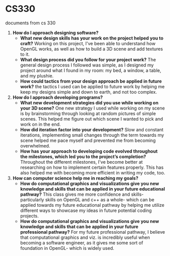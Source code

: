 # CS330
documents from cs 330


  1. **How do I approach designing software?**
     - **What new design skills has your work on the project helped you to craft?**
       Working on this project, I've been able to understand how OpenGL works, as well as how to build a 3D scene and add textures to it.
     - **What design process did you follow for your project work?**
       The general design process I followed was simple, as I designed my project around what I found in my room: my bed, a window, a table, and my plushie. 
     - **How could tactics from your design approach be applied in future work?**
       the tactics I used can be applied to future work by helping me keep my designs simple and down to earth, and not too complex.
   2. **How do I approach developing programs?**
      - **What new development strategies did you use while working on your 3D scene?**
        One new strategy I used while working on my scene is by brainstorming through looking at random pictures of simple scenes. This helped me figure out which scene I wanted to pick and work on in the end.
      - **How did iteration factor into your development?**
        Slow and constant iterations, implementing small changes through the term towards my scene helped me pace myself and prevented me from becoming overwhelmed.
      - **How has your approach to developing code evolved throughout the milestones, which led you to the project’s completion?**
        Throughout the different milestones, I've become better at researching on how to implement certain features properly. This has also helped me with becoming more efficient in writing my code, too.
  3. **How can computer science help me in reaching my goals?**
     - **How do computational graphics and visualizations give you new knowledge and skills that can be applied in your future educational pathway?**
       This class gives me more confidence and skills- particularly skills on OpenGL and c++ as a whole- which can be applied towards my future educational pathway by helping me utilize different ways to showcase my ideas in future potential coding projects.
     - **How do computational graphics and visualizations give you new knowledge and skills that can be applied in your future professional pathway?**
       For my future professional pathway, I believe that computational graphics and viz. is incredibly useful when becoming a software engineer, as it gives me some sort of foundation in OpenGL- which is widely used.

